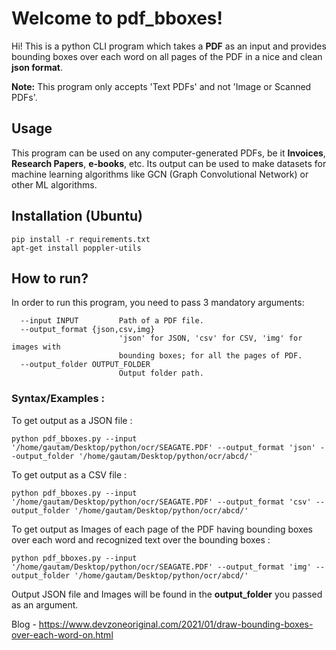 # Welcome to pdf_bboxes!

Hi! This is a python CLI program which takes a **PDF** as an input and provides bounding boxes over each word on all pages of the PDF in a nice and clean **json format**. 

**Note:** This program only accepts 'Text PDFs' and not 'Image or Scanned PDFs'.

## Usage 
This program can be used on any computer-generated PDFs, be it **Invoices**, **Research Papers**, **e-books**, etc. Its output can be used to make datasets for machine learning algorithms like GCN (Graph Convolutional Network) or other ML algorithms. 


## Installation (Ubuntu)

    pip install -r requirements.txt
    apt-get install poppler-utils

## How to run?

In order to run this program, you need to pass 3 mandatory arguments:
```
  --input INPUT         Path of a PDF file.
  --output_format {json,csv,img}
                        'json' for JSON, 'csv' for CSV, 'img' for images with
                        bounding boxes; for all the pages of PDF.
  --output_folder OUTPUT_FOLDER
                        Output folder path.
```

### Syntax/Examples : 

To get output as a JSON file :

    python pdf_bboxes.py --input '/home/gautam/Desktop/python/ocr/SEAGATE.PDF' --output_format 'json' --output_folder '/home/gautam/Desktop/python/ocr/abcd/'

To get output as a CSV file :

    python pdf_bboxes.py --input '/home/gautam/Desktop/python/ocr/SEAGATE.PDF' --output_format 'csv' --output_folder '/home/gautam/Desktop/python/ocr/abcd/'

To get output as Images of each page of the PDF having  bounding boxes over each word and recognized text over the bounding boxes :

    python pdf_bboxes.py --input '/home/gautam/Desktop/python/ocr/SEAGATE.PDF' --output_format 'img' --output_folder '/home/gautam/Desktop/python/ocr/abcd/'

Output JSON file and Images will be found in the **output_folder** you passed as an argument.


Blog - https://www.devzoneoriginal.com/2021/01/draw-bounding-boxes-over-each-word-on.html
